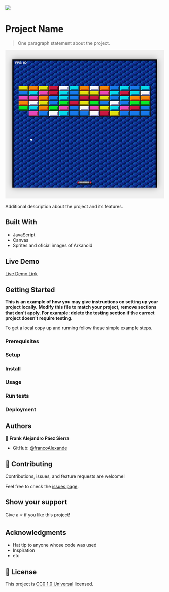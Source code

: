 ![](https://img.shields.io/badge/Uneweb-blue)

# Project Name

> One paragraph statement about the project.

![screenshot](img/Arkanoid_image.png)

Additional description about the project and its features.

## Built With

- JavaScript
- Canvas
- Sprites and oficial images of Arkanoid

## Live Demo

[Live Demo Link](https://francoalexande.github.io/Arkanoid_project_Uniweb/)


## Getting Started

**This is an example of how you may give instructions on setting up your project locally.**
**Modify this file to match your project, remove sections that don't apply. For example: delete the testing section if the currect project doesn't require testing.**


To get a local copy up and running follow these simple example steps.

### Prerequisites

### Setup

### Install

### Usage

### Run tests

### Deployment



## Authors

👤 **Frank Alejandro Páez Sierra**

- GitHub: [@francoAlexande](https://github.com/francoAlexande)

## 🤝 Contributing

Contributions, issues, and feature requests are welcome!

Feel free to check the [issues page](issues/).

## Show your support

Give a ⭐️ if you like this project!

## Acknowledgments

- Hat tip to anyone whose code was used
- Inspiration
- etc

## 📝 License

This project is [CC0 1.0 Universal](LICENSE) licensed.
